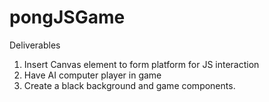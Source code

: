 # pongJSGame

Deliverables

1. Insert Canvas element to form platform for JS interaction
2. Have AI computer player in game
3. Create a black background and game components.
